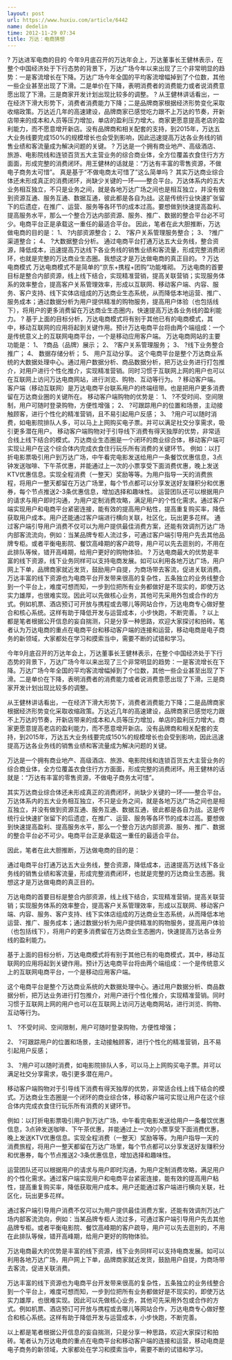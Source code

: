 ```yaml
---
layout: post
url: https://www.huxiu.com/article/6442
name: dedelin
time: 2012-11-29 07:34
title: 万达：电商猜想
---
```

? 万达进军电商的目的 今年9月底召开的万达年会上，万达董事长王健林表示，在整个中国经济处于下行态势的背景下，万达广场今年以来出现了三个非常明显的趋势：一是客流增长在下降。万达广场今年全国的平均客流增幅掉到了个位数，其他一些企业甚至出现了下滑。二是单价在下降，表明消费者的消费能力或者说消费意愿出现了下滑。三是商家开发计划出现比较多的调整。 ? 从王健林讲话看出，一在经济下滑大形势下，消费者消费能力下降；二是品牌商家根据经济形势变化采取收缩政策。万达近几年的高速建设，品牌商家已感觉吃力跟不上万达的节奏，开新店带来的成本和人员等压力增加，单店的盈利压力增大。商家更愿意提高老店的盈利能力，而不愿意增开新店。没有品牌商和相关配套的支持，到2015年，万达五大业务线要完成150%的规模增长也会受到影响，因此迅速提高万达各业务线的销售业绩和客流量成为解决问题的关键。 ? 万达是一个拥有商业地产、高级酒店、旅游、电影院线和连锁百货五大主营业务的综合商业体，全方位覆盖衣食住行方方面面，形成完整的消费闭环。用王健林的话就是：“万达有丰富的零售资源，不做电子商务太可惜”。 真是基于“不做电商太可惜了”这么简单吗？ 其实万达商业综合体还未形成真正的消费闭环，尚缺少关键的一环——整合平台。万达体系内的五大业务相互独立，不只是业务之间，就是各地万达广场之间也是相互独立，并没有做到资源互通、服务互通、数据互通，彼此都是各自为战。这是传统行业快速扩张留下的后遗症，在推广、运营、服务等各环节的成本过高。要想做到快速提高盈利、提高服务水平，那么一个整合万达内部资源、服务、推广、数据的整合平台必不可少。电商平台正是承载这一重任的最适合平台。 因此，笔者在此大胆推断，万达做电商的目的是： 1、 ?内部资源整合； 2、 ?客户关系管理服务整合； 3、 ?推广渠道整合； 4、 ?大数据整合分析。 通过电商平台打通万达五大业务线，整合资源，降低成本，迅速提高万达线下各业务线的销售业绩和客流量，形成完整消费闭环，也就是完整的万达商业生态圈。我想这才是万达做电商的真正目的。 ? 万达电商模式 万达电商模式不是简单的“京东+携程+团购”功能堆砌。 万达电商的首要目标是整合内部资源，线上线下结合，实现精准营销，提高关联营销；实现服务体系的效率整合，提高客户关系管理效率，形成以互联网、移动客户端、内容、服务、客户支持、线下实体店组成的万达商业生态系统，从而降低本地运营、推广、服务成本；通过数据分析为用户提供精准的购物服务，提高用户体验（也包括线下），将用户的更多消费留在万达商业生态圈内，快速提高万达各业务线的盈利能力。 ? 基于上面的目标分析，万达电商模式将有别于其他已有的电商模式，其中，移动互联网的应用将起到关键作用。预计万达电商平台将由两个端组成：一个是传统意义上的互联网电商平台，一个是移动应用客户端。 万达电商网站的主要功能是： 1、 ?商品（品牌）展示； 2、 ?客户关系管理服务； 3、 ?线下业务整合推广； 4、 数据存储分析； 5、 用户互动分享。 这个电商平台是整个万达商业系统的大数据处理中心。通过用户数据分析、商品数据分析，把万达业务进行打包推介，对用户进行个性化推介，实现精准营销。同时习惯于互联网上网的用户也可以在互联网上访问万达电商网站，进行浏览、购物、互动等行为。 ? 移动客户端。客户端（移动互联网）是万达电商平台联系用户的终端纽带。也是把用户更多消费留在万达商业圈的关键所在。 移动客户端购物的优势是： 1、 ?不受时间、空间限制，用户可随时登录购物，方便性增强； 2、 ?可跟踪用户的位置和场景，主动接触顾客，进行个性化的精准营销，且不易引起用户反感； 3、 ?用户可以随时消费，如电影院排队人多，可以马上上网购买电子票。并可以满足社交分享需求，吸引更多潜在用户。 移动客户端购物对于引导线下消费有得天独厚的优势，非常适合线上线下结合的模式。万达商业生态圈是一个闭环的商业综合体，移动客户端可实现让用户在这个综合体内完成衣食住行玩乐所有消费的关键环节。 例如：以打折电影票吸引用户到万达广场，中午看完电影发送给用户一条餐饮优惠信息，3点钟发送咖啡、下午茶优惠，并能通过上一次的小票享受下面消费优惠，晚上发送KTV优惠信息。实现全程消费（一整天）奖励等等。为用户指导一天的消费旅程，将用户一整天都留在万达广场里，每个节点都可以分享发送好友赚积分和优惠券，每个节点推送2-3条优惠信息，增加选择和趣味性。 运营团队还可以根据用户的请求与用户即时沟通，为用户定制消费攻略，满足用户的个性化需求。通过客户端实现用户和电商平台紧密连接，能有效的提高用户粘性，提高重复购买率，降低获取用户成本。用户还能通过客户端进行横向关联，社区化，玩出更多花样。 通过客户端引导用户消费不仅可以为用户提供最佳消费方案，还能有效调剂万达广场内部客流流向，例如：当某品牌专柜人流过多，可通过客户端引导用户先去其他品牌专柜。或者平衡电影院、餐饮高峰期的客户疏导，用户可以先去逛别的，不用在此排队等候，错开高峰期，给用户更好的购物体验。 ? 万达电商最大的优势是丰富的线下资源，线下业务同样可以支持电商发展。如可以利用各地万达广场，用户网上下单，品牌商家就近发货，鼓励用户自提，为商场带去客流，促进关联消费。 万达丰富的线下资源也为电商平台开发带来很高的复杂性，五条独立的业务线整合到一个平台上，难度可想而知，一步到位把所有业务都做好是不现实的，即使万达实力雄厚，也很难实现。因此可以先做核心业务，其他可先采用外包或合作的方式。例如机票、酒店预订可开放与携程或去哪儿等网站合作，万达电商专心做好整合和核心系统。这样有助于降低开发与运营成本，小步快跑，不断完善。 ? 以上都是笔者根据公开信息的妄自揣测，只是分享一种思路，欢迎大家探讨和拍砖。笔者认为万达电商的重点在电商平台和移动客户端的连接和运营，移动电商是电子商务的新领域，大家都处在学习和摸索当中，需要不断的试错和学习。

今年9月底召开的万达年会上，万达董事长王健林表示，在整个中国经济处于下行态势的背景下，万达广场今年以来出现了三个非常明显的趋势：一是客流增长在下降。万达广场今年全国的平均客流增幅掉到了个位数，其他一些企业甚至出现了下滑。二是单价在下降，表明消费者的消费能力或者说消费意愿出现了下滑。三是商家开发计划出现比较多的调整。

从王健林讲话看出，一在经济下滑大形势下，消费者消费能力下降；二是品牌商家根据经济形势变化采取收缩政策。万达近几年的高速建设，品牌商家已感觉吃力跟不上万达的节奏，开新店带来的成本和人员等压力增加，单店的盈利压力增大。商家更愿意提高老店的盈利能力，而不愿意增开新店。没有品牌商和相关配套的支持，到2015年，万达五大业务线要完成150%的规模增长也会受到影响，因此迅速提高万达各业务线的销售业绩和客流量成为解决问题的关键。

万达是一个拥有商业地产、高级酒店、旅游、电影院线和连锁百货五大主营业务的综合商业体，全方位覆盖衣食住行方方面面，形成完整的消费闭环。用王健林的话就是：“万达有丰富的零售资源，不做电子商务太可惜”。

其实万达商业综合体还未形成真正的消费闭环，尚缺少关键的一环——整合平台。万达体系内的五大业务相互独立，不只是业务之间，就是各地万达广场之间也是相互独立，并没有做到资源互通、服务互通、数据互通，彼此都是各自为战。这是传统行业快速扩张留下的后遗症，在推广、运营、服务等各环节的成本过高。要想做到快速提高盈利、提高服务水平，那么一个整合万达内部资源、服务、推广、数据的整合平台必不可少。电商平台正是承载这一重任的最适合平台。

因此，笔者在此大胆推断，万达做电商的目的是：

通过电商平台打通万达五大业务线，整合资源，降低成本，迅速提高万达线下各业务线的销售业绩和客流量，形成完整消费闭环，也就是完整的万达商业生态圈。我想这才是万达做电商的真正目的。

万达电商的首要目标是整合内部资源，线上线下结合，实现精准营销，提高关联营销；实现服务体系的效率整合，提高客户关系管理效率，形成以互联网、移动客户端、内容、服务、客户支持、线下实体店组成的万达商业生态系统，从而降低本地运营、推广、服务成本；通过数据分析为用户提供精准的购物服务，提高用户体验（也包括线下），将用户的更多消费留在万达商业生态圈内，快速提高万达各业务线的盈利能力。

基于上面的目标分析，万达电商模式将有别于其他已有的电商模式，其中，移动互联网的应用将起到关键作用。预计万达电商平台将由两个端组成：一个是传统意义上的互联网电商平台，一个是移动应用客户端。

这个电商平台是整个万达商业系统的大数据处理中心。通过用户数据分析、商品数据分析，把万达业务进行打包推介，对用户进行个性化推介，实现精准营销。同时习惯于互联网上网的用户也可以在互联网上访问万达电商网站，进行浏览、购物、互动等行为。

1、 ?不受时间、空间限制，用户可随时登录购物，方便性增强；

2、 ?可跟踪用户的位置和场景，主动接触顾客，进行个性化的精准营销，且不易引起用户反感；

3、 ?用户可以随时消费，如电影院排队人多，可以马上上网购买电子票。并可以满足社交分享需求，吸引更多潜在用户。

移动客户端购物对于引导线下消费有得天独厚的优势，非常适合线上线下结合的模式。万达商业生态圈是一个闭环的商业综合体，移动客户端可实现让用户在这个综合体内完成衣食住行玩乐所有消费的关键环节。

例如：以打折电影票吸引用户到万达广场，中午看完电影发送给用户一条餐饮优惠信息，3点钟发送咖啡、下午茶优惠，并能通过上一次的小票享受下面消费优惠，晚上发送KTV优惠信息。实现全程消费（一整天）奖励等等。为用户指导一天的消费旅程，将用户一整天都留在万达广场里，每个节点都可以分享发送好友赚积分和优惠券，每个节点推送2-3条优惠信息，增加选择和趣味性。

运营团队还可以根据用户的请求与用户即时沟通，为用户定制消费攻略，满足用户的个性化需求。通过客户端实现用户和电商平台紧密连接，能有效的提高用户粘性，提高重复购买率，降低获取用户成本。用户还能通过客户端进行横向关联，社区化，玩出更多花样。

通过客户端引导用户消费不仅可以为用户提供最佳消费方案，还能有效调剂万达广场内部客流流向，例如：当某品牌专柜人流过多，可通过客户端引导用户先去其他品牌专柜。或者平衡电影院、餐饮高峰期的客户疏导，用户可以先去逛别的，不用在此排队等候，错开高峰期，给用户更好的购物体验。

万达电商最大的优势是丰富的线下资源，线下业务同样可以支持电商发展。如可以利用各地万达广场，用户网上下单，品牌商家就近发货，鼓励用户自提，为商场带去客流，促进关联消费。

万达丰富的线下资源也为电商平台开发带来很高的复杂性，五条独立的业务线整合到一个平台上，难度可想而知，一步到位把所有业务都做好是不现实的，即使万达实力雄厚，也很难实现。因此可以先做核心业务，其他可先采用外包或合作的方式。例如机票、酒店预订可开放与携程或去哪儿等网站合作，万达电商专心做好整合和核心系统。这样有助于降低开发与运营成本，小步快跑，不断完善。

以上都是笔者根据公开信息的妄自揣测，只是分享一种思路，欢迎大家探讨和拍砖。笔者认为万达电商的重点在电商平台和移动客户端的连接和运营，移动电商是电子商务的新领域，大家都处在学习和摸索当中，需要不断的试错和学习。

